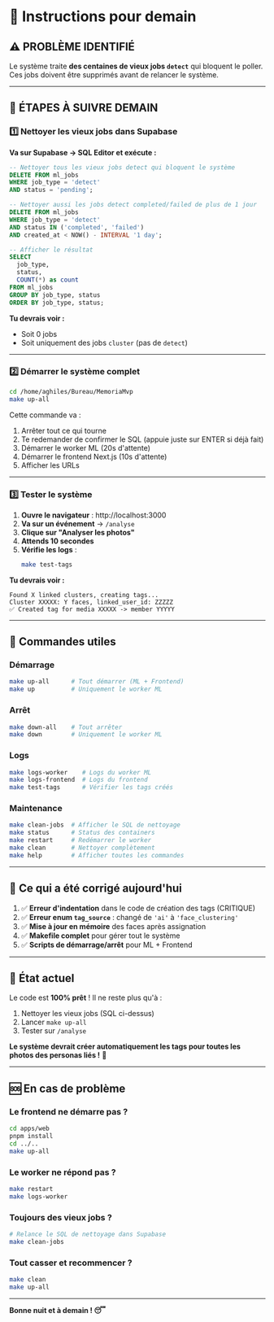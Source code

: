 # 🚀 Instructions pour demain

## ⚠️ PROBLÈME IDENTIFIÉ

Le système traite **des centaines de vieux jobs `detect`** qui bloquent le poller.
Ces jobs doivent être supprimés avant de relancer le système.

---

## 📝 ÉTAPES À SUIVRE DEMAIN

### 1️⃣ Nettoyer les vieux jobs dans Supabase

**Va sur Supabase → SQL Editor et exécute :**

```sql
-- Nettoyer tous les vieux jobs detect qui bloquent le système
DELETE FROM ml_jobs 
WHERE job_type = 'detect' 
AND status = 'pending';

-- Nettoyer aussi les jobs detect completed/failed de plus de 1 jour
DELETE FROM ml_jobs 
WHERE job_type = 'detect' 
AND status IN ('completed', 'failed')
AND created_at < NOW() - INTERVAL '1 day';

-- Afficher le résultat
SELECT 
  job_type,
  status,
  COUNT(*) as count
FROM ml_jobs
GROUP BY job_type, status
ORDER BY job_type, status;
```

**Tu devrais voir :**
- Soit 0 jobs
- Soit uniquement des jobs `cluster` (pas de `detect`)

---

### 2️⃣ Démarrer le système complet

```bash
cd /home/aghiles/Bureau/MemoriaMvp
make up-all
```

Cette commande va :
1. Arrêter tout ce qui tourne
2. Te redemander de confirmer le SQL (appuie juste sur ENTER si déjà fait)
3. Démarrer le worker ML (20s d'attente)
4. Démarrer le frontend Next.js (10s d'attente)
5. Afficher les URLs

---

### 3️⃣ Tester le système

1. **Ouvre le navigateur** : http://localhost:3000
2. **Va sur un événement** → `/analyse`
3. **Clique sur "Analyser les photos"**
4. **Attends 10 secondes**
5. **Vérifie les logs** :
   ```bash
   make test-tags
   ```

**Tu devrais voir :**
```
Found X linked clusters, creating tags...
Cluster XXXXX: Y faces, linked_user_id: ZZZZZ
✅ Created tag for media XXXXX -> member YYYYY
```

---

## 🎯 Commandes utiles

### Démarrage
```bash
make up-all      # Tout démarrer (ML + Frontend)
make up          # Uniquement le worker ML
```

### Arrêt
```bash
make down-all    # Tout arrêter
make down        # Uniquement le worker ML
```

### Logs
```bash
make logs-worker    # Logs du worker ML
make logs-frontend  # Logs du frontend
make test-tags      # Vérifier les tags créés
```

### Maintenance
```bash
make clean-jobs  # Afficher le SQL de nettoyage
make status      # Status des containers
make restart     # Redémarrer le worker
make clean       # Nettoyer complètement
make help        # Afficher toutes les commandes
```

---

## 🔧 Ce qui a été corrigé aujourd'hui

1. ✅ **Erreur d'indentation** dans le code de création des tags (CRITIQUE)
2. ✅ **Erreur enum `tag_source`** : changé de `'ai'` à `'face_clustering'`
3. ✅ **Mise à jour en mémoire** des faces après assignation
4. ✅ **Makefile complet** pour gérer tout le système
5. ✅ **Scripts de démarrage/arrêt** pour ML + Frontend

---

## 🎉 État actuel

Le code est **100% prêt** ! Il ne reste plus qu'à :
1. Nettoyer les vieux jobs (SQL ci-dessus)
2. Lancer `make up-all`
3. Tester sur `/analyse`

**Le système devrait créer automatiquement les tags pour toutes les photos des personas liés !** 🚀

---

## 🆘 En cas de problème

### Le frontend ne démarre pas ?
```bash
cd apps/web
pnpm install
cd ../..
make up-all
```

### Le worker ne répond pas ?
```bash
make restart
make logs-worker
```

### Toujours des vieux jobs ?
```bash
# Relance le SQL de nettoyage dans Supabase
make clean-jobs
```

### Tout casser et recommencer ?
```bash
make clean
make up-all
```

---

**Bonne nuit et à demain ! 😴**

